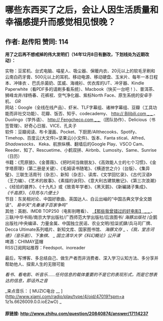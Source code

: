# 哪些东西买了之后，会让人因生活质量和幸福感提升而感觉相见恨晚？
## 作者: 赵传阳  赞同: 114
**用了之后再不想戒掉的伟大发明们（14年12月8日有删改，下划线处为近期改动）：**   
  
实物：豆浆机、台式电脑、喵星人、吸尘器、保暖内衣、20元以上的软毛牙刷和云南白药牙膏、500元以上的耳机、移动电源、移动硬盘、玉米片、每年一本日程本、冲锋衣
、巴氏杀菌奶、匡威、海魂衫、优衣库的UT、冲牙器、Kindle
Paperwhite（看PDF多的请刷多看系统）、Macbook（快买一台吧！）、普洱茶、狮峰龙井/绿杨春、花裤衩、空气净化器、紫标North
Face、原生系统的安卓手机、 _GR_  
网站：Google（全线在线产品）、虾米、TLF字幕组、诸神字幕组、豆瓣（工具功能而非社交功能）、花瓣、饭否、知乎、codecademy、 [
http://  Bilibili.com  _ _ ](http://Bilibili.com) 、Duolingo（学外语）、 [ http://
Fengcheco.com  _ _ ](http://Fengcheco.com)
（团队协作）、Delicious（书签管理）、好奇心日报、VICE、孔夫子  
软件：豆瓣阅读、布卡漫画、Pocket、下厨房/Allthecooks、Spotify、Timehop、百度云(大文件)+坚果云(小文件)、饭本、Fanta
stical、Alfred、 _Shadowsocks、_ Keka、航旅纵横、翻墙后的Google Play、VSCO
Cam、Reeder、知了、Rescuetime、小鹤双拼、Airbnb、Lumosity、Same、Sunrise（日历）  
书籍：《荒原狼》、《金蔷薇》、《把时间当做朋友》、《高效能人士的七个习惯》、《金字塔原理》（第二册是关键）、《毛姆读书随笔》、《横道世之介》（台版）、《集异
璧》、三联生活周刊（杂志）、新知（杂志）、读库、《文学回忆录》、《古代汉语》（王力编）、《艺术的故事》、《素描的诀窍》、《意大利古建筑散记》、《第三次浪潮》
、《经验的疆界》、《十九札》或《致青年学者》、《黑天鹅》、《新編諸子集成》、 _《千高原》、《月亮与六便士》_  
节目：东吴相对论、中国好歌曲、英国达人、白云出岫的“中国古典文学全文朗读”、 _易中天“先秦诸子百家争鸣”_  
其他：英剧、IMDB TOP250（电影别瞎看）、 [ 【那些我曾错过的好电影】 _ _
](http://movie.douban.com/doulist/11392914/) 、三联/中华书局/南京大学出版社/广西师范大学出版社/后浪图书/
_海豚出版社_ /企鹅出版社/中央编译、力量金属、中国独立民谣、农业文明/拾柒贰肆/兵马司厂牌、Decca
Ultimate系列唱片、新知文库、国家图书馆、 _海豚文存 _ 、《我，堂吉诃德》（音乐剧）、下象棋、 _ 国立清华大学《科幻概论》公开课_  
啤酒：CHIMAY蓝帽  
RSS订阅网站推荐：Feedspot、inoreader  
  
最后，写博客、多总结自己、做生产者而非消费者、深入学习认知方法、多分享并帮助他人、探索人生的无限可能  
  
_看书、看电影、听音乐……任何信息的载体重要的不是它的表现形式，而是它想表达的信息，即话外之音_  
  
_来点音乐： [ MUZIC电台 __ ](http://www.xiami.com/radio/play/type/4/oid/47019?spm=a
1z1s.6626009.0.0.ioE2wO) _

#### 原链接: http://www.zhihu.com/question/20840874/answer/17114237